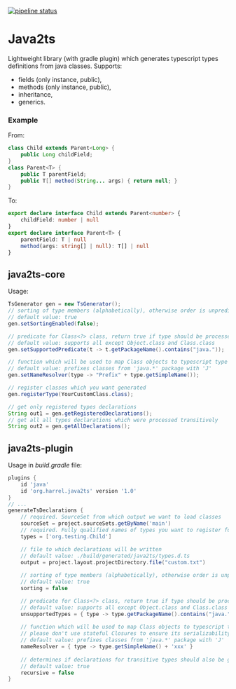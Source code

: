 [![pipeline status](https://gitlab.com/org.harrel/java2ts/badges/master/pipeline.svg)](https://gitlab.com/org.harrel/java2ts/-/commits/master)
# Java2ts

Lightweight library (with gradle plugin) which generates typescript types definitions from java classes. Supports:
* fields (only instance, public),
* methods (only instance, public),
* inheritance,
* generics.

### Example
From:
```java
class Child extends Parent<Long> {
    public Long childField;
}
class Parent<T> {
    public T parentField;
    public T[] method(String... args) { return null; }
}
```
To:
```typescript
export declare interface Child extends Parent<number> {
    childField: number | null
}
export declare interface Parent<T> {
    parentField: T | null
    method(args: string[] | null): T[] | null
}
```
## java2ts-core
Usage:
```java
TsGenerator gen = new TsGenerator();
// sorting of type members (alphabetically), otherwise order is unpredictable
// default value: true
gen.setSortingEnabled(false);

// predicate for Class<?> class, return true if type should be processed (unsupported types will use 'any' type)
// default value: supports all except Object.class and Class.class
gen.setSupportedPredicate(t -> t.getPackageName().contains("java."));

// function which will be used to map Class objects to typescript type names
// default value: prefixes classes from 'java.*' package with 'J'
gen.setNameResolver(type -> "Prefix" + type.getSimpleName());

// register classes which you want generated
gen.registerType(YourCustomClass.class);

// get only registered types declarations
String out1 = gen.getRegisteredDeclarations();
// get all all types declarations which were processed transitively
String out2 = gen.getAllDeclarations();
```
## java2ts-plugin
Usage in _build.gradle_ file:
```groovy
plugins {
    id 'java'
    id 'org.harrel.java2ts' version '1.0'
}
// ...
generateTsDeclarations {
    // required. SourceSet from which output we want to load classes
    sourceSet = project.sourceSets.getByName('main')
    // required. Fully qualified names of types you want to register for generation
    types = ['org.testing.Child']

    // file to which declarations will be written
    // default value: ./build/generated/java2ts/types.d.ts
    output = project.layout.projectDirectory.file("custom.txt")
    
    // sorting of type members (alphabetically), otherwise order is unpredictable
    // default value: true
    sorting = false

    // predicate for Class<?> class, return true if type should be processed (unsupported types will use 'any' type)
    // default value: supports all except Object.class and Class.class
    unsupportedTypes = { type -> type.getPackageName().contains("java.") }
    
    // function which will be used to map Class objects to typescript type names
    // please don't use stateful Closures to ensure its serializability
    // default value: prefixes classes from 'java.*' package with 'J'
    nameResolver = { type -> type.getSimpleName() + 'xxx' }
    
    // determines if declarations for transitive types should also be generated
    // default value: true
    recursive = false
}
```

